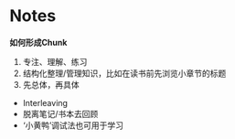 # Notes

**如何形成Chunk**

1. 专注、理解、练习
2. 结构化整理/管理知识，比如在读书前先浏览小章节的标题
3. 先总体，再具体

- Interleaving
- 脱离笔记/书本去回顾
- ‘小黄鸭’调试法也可用于学习
